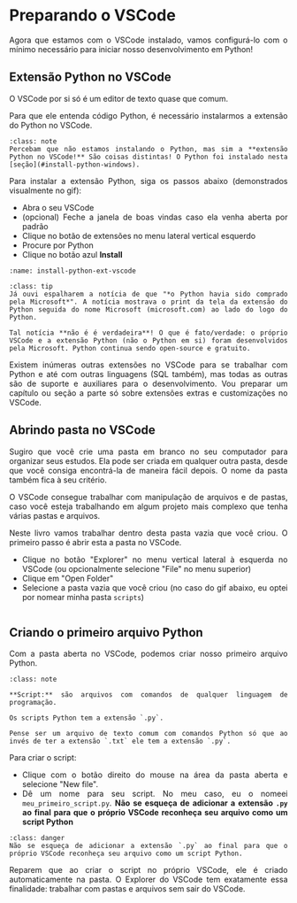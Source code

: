 # Preparando o VSCode

<div style="text-align: justify">

Agora que estamos com o VSCode instalado, vamos configurá-lo com o mínimo necessário para iniciar nosso desenvolvimento em Python!

## Extensão Python no VSCode

O VSCode por si só é um editor de texto quase que comum. 

Para que ele entenda código Python, é necessário instalarmos a extensão do Python no VSCode. 

```{admonition} Nota
:class: note
Percebam que não estamos instalando o Python, mas sim a **extensão Python no VSCode!** São coisas distintas! O Python foi instalado nesta [seção](#install-python-windows).
```

Para instalar a extensão Python, siga os passos abaixo (demonstrados visualmente no gif):
- Abra o seu VSCode
- (opcional) Feche a janela de boas vindas caso ela venha aberta por padrão
- Clique no botão de extensões no menu lateral vertical esquerdo
- Procure por Python
- Clique no botão azul **Install**

```{image} ../gifs/03-02-vscode-install-python-ext.gif
:name: install-python-ext-vscode
```

```{admonition} Curiosidade
:class: tip
Já ouvi espalharem a notícia de que "*o Python havia sido comprado pela Microsoft*". A notícia mostrava o print da tela da extensão do Python seguida do nome Microsoft (microsoft.com) ao lado do logo do Python. 

Tal notícia **não é é verdadeira**! O que é fato/verdade: o próprio VSCode e a extensão Python (não o Python em si) foram desenvolvidos pela Microsoft. Python continua sendo open-source e gratuito.
```

Existem inúmeras outras extensões no VSCode para se trabalhar com Python e até com outras linguagens (SQL também), mas todas as outras são de suporte e auxiliares para o desenvolvimento. Vou preparar um capítulo ou seção a parte só sobre extensões extras e customizações no VSCode.

## Abrindo pasta no VSCode

Sugiro que você crie uma pasta em branco no seu computador para organizar seus estudos. Ela pode ser criada em qualquer outra pasta, desde que você consiga encontrá-la de maneira fácil depois. O nome da pasta também fica à seu critério.

O VSCode consegue trabalhar com manipulação de arquivos e de pastas, caso você esteja trabalhando em algum projeto mais complexo que tenha várias pastas e arquivos.

Neste livro vamos trabalhar dentro desta pasta vazia que você criou. O primeiro passo é abrir esta a pasta no VSCode.

- Clique no botão "Explorer" no menu vertical lateral à esquerda no VSCode (ou opcionalmente selecione "File" no menu superior)
- Clique em "Open Folder"
- Selecione a pasta vazia que você criou (no caso do gif abaixo, eu optei por nomear minha pasta `scripts`)

```{image} ../gifs/03-02-vscode-open-folder.gif
```

## Criando o primeiro arquivo Python

Com a pasta aberta no VSCode, podemos criar nosso primeiro arquivo Python. 

```{admonition} Se liga nos conceitos
:class: note

**Script:** são arquivos com comandos de qualquer linguagem de programação. 

Os scripts Python tem a extensão `.py`. 

Pense ser um arquivo de texto comum com comandos Python só que ao invés de ter a extensão `.txt` ele tem a extensão `.py`.
```

Para criar o script: 

- Clique com o botão direito do mouse na área da pasta aberta e selecione "New file".
- Dê um nome para seu script. No meu caso, eu o nomeei `meu_primeiro_script.py`. **Não se esqueça de adicionar a extensão `.py` ao final para que o próprio VSCode reconheça seu arquivo como um script Python**

```{admonition} Atenção
:class: danger
Não se esqueça de adicionar a extensão `.py` ao final para que o próprio VSCode reconheça seu arquivo como um script Python.
```

Reparem que ao criar o script no próprio VSCode, ele é criado automaticamente na pasta. O Explorer do VSCode tem exatamente essa finalidade: trabalhar com pastas e arquivos sem sair do VSCode.

```{image} ../gifs/03-02-vscode-create-file.gif
```

</div>